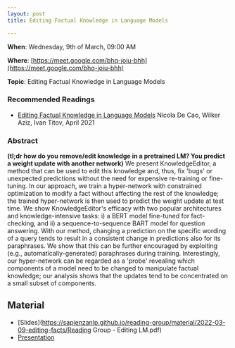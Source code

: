 ```yaml
---
layout: post
title: Editing Factual Knowledge in Language Models

---
```

**When**:  Wednesday, 9th of March, 09:00 AM

**Where**: [https://meet.google.com/bhq-joiu-bhh](https://meet.google.com/bhq-joiu-bhh)

**Topic**: Editing Factual Knowledge in Language Models

           
### Recommended Readings
- [Editing Factual Knowledge in Language Models](https://arxiv.org/abs/2104.08164) Nicola De Cao, Wilker Aziz, Ivan Titov, April 2021


### Abstract
**(tl;dr how do you remove/edit knowledge in a pretrained LM? You predict a weight update with another network)**
We present KnowledgeEditor, a method that can be used to edit this knowledge and, thus, fix 'bugs' or unexpected predictions without the need for expensive re-training or fine-tuning. In our approach, we train a hyper-network with constrained optimization to modify a fact without affecting the rest of the knowledge; the trained hyper-network is then used to predict the weight update at test time. We show KnowledgeEditor's efficacy with two popular architectures and knowledge-intensive tasks: i) a BERT model fine-tuned for fact-checking, and ii) a sequence-to-sequence BART model for question answering. With our method, changing a prediction on the specific wording of a query tends to result in a consistent change in predictions also for its paraphrases. We show that this can be further encouraged by exploiting (e.g., automatically-generated) paraphrases during training. Interestingly, our hyper-network can be regarded as a 'probe' revealing which components of a model need to be changed to manipulate factual knowledge; our analysis shows that the updates tend to be concentrated on a small subset of components.

## Material
- [Slides](https://sapienzanlp.github.io/reading-group/material/2022-03-09-editing-facts/Reading Group - Editing LM.pdf)
- [Presentation](https://drive.google.com/file/d/1p8OvBSadKNRPsE0JpIr5WBVpn8qcipTb/view?usp=sharing)
